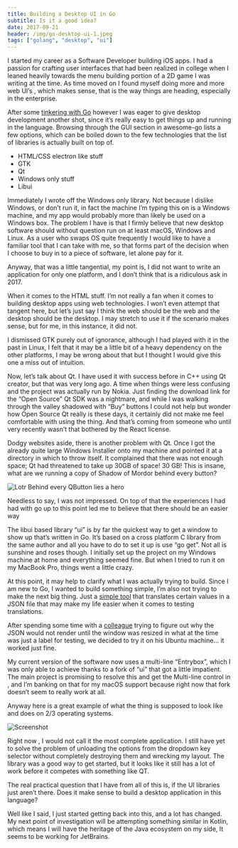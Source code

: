 ```yaml
---
title: Building a Desktop UI in Go
subtitle: Is it a good idea?
date: 2017-09-21
header: /img/go-desktop-ui-1.jpeg
tags: ["golang", "desktop", "ui"]
---
```


I started my career as a Software Developer building iOS apps. I had a passion for crafting user interfaces that had been realized in college when I leaned heavily towards the menu building portion of a 2D game I was writing at the time. As time moved on I found myself doing more and more web UI’s , which makes sense, that is the way things are heading, especially in the enterprise.

After some [tinkering with Go](https://medium.com/from-the-couch/adventures-in-go-ba217c29b51d) however I was eager to give desktop development another shot, since it’s really easy to get things up and running in the language. Browsing through the GUI section in awesome-go lists a few options, which can be boiled down to the few technologies that the list of libraries is actually built on top of.

- HTML/CSS electron like stuff
- GTK
- Qt
- Windows only stuff
- Libui

Immediately I wrote off the Windows only library. Not because I dislike Windows, or don’t run it, in fact the machine I’m typing this on is a Windows machine, and my app would probably more than likely be used on a Windows box. The problem I have is that I firmly believe that new desktop software should without question run on at least macOS, Windows and Linux. As a user who swaps OS quite frequently I would like to have a familiar tool that I can take with me, so that forms part of the decision when I choose to buy in to a piece of software, let alone pay for it.

Anyway, that was a little tangential, my point is, I did not want to write an application for only one platform, and I don’t think that is a ridiculous ask in 2017.

When it comes to the HTML stuff. I’m not really a fan when it comes to building desktop apps using web technologies. I won’t even attempt that tangent here, but let’s just say I think the web should be the web and the desktop should be the desktop. I may stretch to use it if the scenario makes sense, but for me, in this instance, it did not.

I dismissed GTK purely out of ignorance, although I had played with it in the past in Linux, I felt that it may be a little bit of a heavy dependency on the other platforms, I may be wrong about that but I thought I would give this one a miss out of intuition.

Now, let’s talk about Qt. I have used it with success before in C++ using Qt creator, but that was very long ago. A time when things were less confusing and the project was actually run by Nokia. Just finding the download link for the “Open Source” Qt SDK was a nightmare, and while I was walking through the valley shadowed with “Buy” buttons I could not help but wonder how Open Source Qt really is these days, it certainly did not make me feel comfortable with using the thing. And that’s coming from someone who until very recently wasn’t that bothered by the React license.

Dodgy websites aside, there is another problem with Qt. Once I got the already quite large Windows Installer onto my machine and pointed it at a directory in which to throw itself. It complained that there was not enough space; Qt had threatened to take up 30GB of space! 30 GB! This is insane, what are we running a copy of Shadow of Mordor behind every button?


>
![Lotr](/img/go-desktop-ui-2.jpeg)
Behind every QButton lies a hero


Needless to say, I was not impressed. On top of that the experiences I had had with go up to this point led me to believe that there should be an easier way

The libui based library “ui” is by far the quickest way to get a window to show up that’s written in Go. It’s based on a cross platform C library from the same author and all you have to do to set it up is use “go get”. Not all is sunshine and roses though. I initially set up the project on my Windows machine at home and everything seemed fine. But when I tried to run it on my MacBook Pro, things went a little crazy.

At this point, it may help to clarify what I was actually trying to build. Since I am new to Go, I wanted to build something simple, I’m also not trying to make the next big thing. Just a [simple tool](https://github.com/divanvisagie/json-translator) that translates certain values in a JSON file that may make my life easier when it comes to testing translations.

After spending some time with a [colleague](https://medium.com/@stvndall) trying to figure out why the JSON would not render until the window was resized in what at the time was just a label for testing, we decided to try it on his Ubuntu machine… it worked just fine.

My current version of the software now uses a multi-line “Entrybox”, which I was only able to achieve thanks to a fork of “ui” that got a little impatient. The main project is promising to resolve this and get the Multi-line control in , and I’m banking on that for my macOS support because right now that fork doesn’t seem to really work at all.

Anyway here is a great example of what the thing is supposed to look like and does on 2/3 operating systems.

![Screenshot](/img/go-desktop-ui-3.png)

Right now , I would not call it the most complete application. I still have yet to solve the problem of unloading the options from the dropdown key selector without completely destroying them and wrecking my layout. The library was a good way to get started, but it looks like it still has a lot of work before it competes with something like QT.

The real practical question that I have from all of this is, if the UI libraries just aren’t there. Does it make sense to build a desktop application in this language?

Well like I said, I just started getting back into this, and a lot has changed. My next point of investigation will be attempting something similar in Kotlin, which means I will have the heritage of the Java ecosystem on my side, It seems to be working for JetBrains.